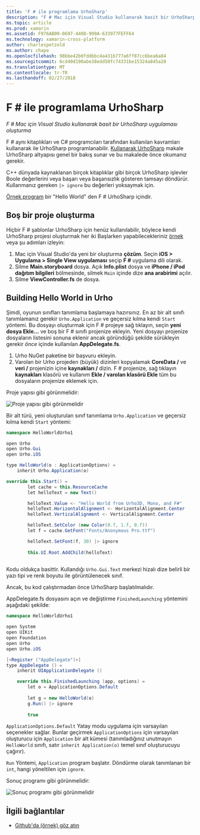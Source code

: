 ```yaml
---
title: 'F # ile programlama UrhoSharp'
description: "F # Mac için Visual Studio kullanarak basit bir UrhoSharp uygulaması oluşturma"
ms.topic: article
ms.prod: xamarin
ms.assetid: F976AB09-0697-4408-999A-633977FEFF64
ms.technology: xamarin-cross-platform
author: charlespetzold
ms.author: chape
ms.openlocfilehash: 98bbe42b0fddbbc4a431b777a6ff87cc6bea6a84
ms.sourcegitcommit: 6cd40d190abe38edd50fc74331be15324a845a28
ms.translationtype: MT
ms.contentlocale: tr-TR
ms.lasthandoff: 02/27/2018
---
```

# <a name="programming-urhosharp-with-f"></a>F # ile programlama UrhoSharp

_F # Mac için Visual Studio kullanarak basit bir UrhoSharp uygulaması oluşturma_

F # aynı kitaplıkları ve C# programcıları tarafından kullanılan kavramları kullanarak ile UrhoSharp programlanabilir. [Kullanarak UrhoSharp](~/graphics-games/urhosharp/using.md) makale UrhoSharp altyapısı genel bir bakış sunar ve bu makalede önce okumanız gerekir.

C++ dünyada kaynaklanan birçok kitaplıklar gibi birçok UrhoSharp işlevler Boole değerlerini veya başarı veya başarısızlık gösteren tamsayı döndürür. Kullanmanız gereken `|> ignore` bu değerleri yoksaymak için.

[Örnek program](https://github.com/xamarin/recipes/tree/master/cross-platform/urho/urho-fsharp/HelloWorldUrhoFsharp) bir "Hello World" den F # UrhoSharp içindir.

## <a name="creating-an-empty-project"></a>Boş bir proje oluşturma

Hiçbir F # şablonlar UrhoSharp için henüz kullanılabilir, böylece kendi UrhoSharp projesi oluşturmak her iki Başlarken yapabilecekleriniz [örnek](https://github.com/xamarin/recipes/tree/master/cross-platform/urho/urho-fsharp/HelloWorldUrhoFsharp) veya şu adımları izleyin:

1. Mac için Visual Studio'da yeni bir oluşturma **çözüm**. Seçin **iOS > Uygulama > Single View uygulaması** seçip **F #** uygulama dili olarak. 
1. Silme **Main.storyboard** dosya. Açık **Info.plist** dosya ve **iPhone / iPod dağıtım bilgileri** bölmesinde, silmek `Main` içinde dize **ana arabirimi** açılır.
1. Silme **ViewController.fs** de dosya.

## <a name="building-hello-world-in-urho"></a>Building Hello World in Urho

Şimdi, oyunun sınıfları tanımlama başlamaya hazırsınız. En az bir alt sınıfı tanımlamanız gerekir `Urho.Application` ve geçersiz kılma kendi `Start` yöntemi. Bu dosyayı oluşturmak için F # projeye sağ tıklayın, seçin **yeni dosya Ekle...**  ve boş bir F # sınıfı projenize ekleyin. Yeni dosyayı projenize dosyaların listesini sonuna eklenir ancak göründüğü şekilde sürükleyin gerekir *önce* içinde kullanılan **AppDelegate.fs**.

1. Urho NuGet paketine bir başvuru ekleyin.
1. Varolan bir Urho projeden (büyük) dizinleri kopyalamak **CoreData /** ve **veri /** projenizin içine **kaynakları /** dizin. F # projenize, sağ tıklayın **kaynakları** klasörü ve kullanım **Ekle / varolan klasörü Ekle** tüm bu dosyaların projenize eklemek için.

Proje yapısı gibi görünmelidir:

![](fsharp-images/solutionpane.png "Proje yapısı gibi görünmelidir")

Bir alt türü, yeni oluşturulan sınıf tanımlama `Urho.Application` ve geçersiz kılma kendi `Start` yöntemi:

```csharp
namespace HelloWorldUrho1

open Urho
open Urho.Gui
open Urho.iOS

type HelloWorld(o : ApplicationOptions) =
    inherit Urho.Application(o) 

override this.Start() = 
        let cache = this.ResourceCache
        let helloText = new Text()

        helloText.Value <- "Hello World from Urho3D, Mono, and F#"
        helloText.HorizontalAlignment <- HorizontalAlignment.Center
        helloText.VerticalAlignment <- VerticalAlignment.Center

        helloText.SetColor (new Color(0.f, 1.f, 0.f))
        let f = cache.GetFont("Fonts/Anonymous Pro.ttf")

        helloText.SetFont(f, 30) |> ignore
                  
        this.UI.Root.AddChild(helloText)
            
```

Kodu oldukça basittir. Kullandığı `Urho.Gui.Text` merkezi hizalı dize belirli bir yazı tipi ve renk boyutu ile görüntülenecek sınıf. 

Ancak, bu kod çalıştırmadan önce UrhoSharp başlatılmalıdır. 

AppDelegate.fs dosyasını açın ve değiştirme `FinishedLaunching` yöntemini aşağıdaki şekilde:

```csharp
namespace HelloWorldUrho1

open System
open UIKit
open Foundation
open Urho
open Urho.iOS

[<Register ("AppDelegate")>]
type AppDelegate () =
    inherit UIApplicationDelegate ()

    override this.FinishedLaunching (app, options) =
        let o = ApplicationOptions.Default
     
        let g = new HelloWorld(o)
        g.Run() |> ignore
       
        true
```

`ApplicationOptions.Default` Yatay modu uygulama için varsayılan seçenekler sağlar. Bunlar geçirmek `ApplicationOptions` için varsayılan oluşturucu için `Application` bir alt kümesi (tanımladığınız unutmayın `HelloWorld` sınıfı, satır `inherit Application(o)` temel sınıf oluşturucuyu çağırır). 

`Run` Yöntemi, `Application` program başlatır. Döndürme olarak tanımlanan bir `int`, hangi yöneltilen için `ignore`. 

Sonuç programı gibi görünmelidir:

![](fsharp-images/helloworldfsharp.png "Sonuç programı gibi görünmelidir")








## <a name="related-links"></a>İlgili bağlantılar

- [Github'da (örnek) göz atın](https://github.com/xamarinhttps://developer.xamarin.com/recipes/tree/master/cross-platform/urho/urho-fsharp/HelloWorldUrhoFsharp)
